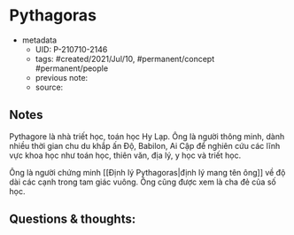 # Pythagoras

- metadata
	- UID: P-210710-2146
	- tags: #created/2021/Jul/10, #permanent/concept #permanent/people 
	- previous note: 
	- source: 

## Notes
Pythagore là nhà triết học, toán học Hy Lạp. Ông là người thông minh, dành nhiều thời gian chu du khắp ấn Độ, Babilon, Ai Cập để nghiên cứu các lĩnh vực khoa học như toán học, thiên văn, địa lý, y học và triết học.

Ông là người chứng minh [[Định lý Pythagoras|định lý mang tên ông]] về độ dài các cạnh trong tam giác vuông. Ông cũng được xem là cha đẻ của số học. 

## Questions & thoughts:

